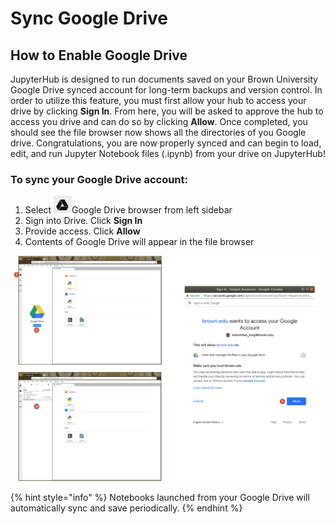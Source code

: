 # Sync Google Drive

## How to Enable Google Drive

JupyterHub is designed to run documents saved on your Brown University Google Drive synced account for long-term backups and version control. In order to utilize this feature, you must first allow your hub to access your drive by clicking **Sign In**. From here, you will be asked to approve the hub to access you drive and can do so by clicking **Allow**. Once completed, you should see the file browser now shows all the directories of you Google drive. Congratulations, you are now properly synced and can begin to load, edit, and run Jupyter Notebook files \(.ipynb\) from your drive on JupyterHub!

### To sync your Google Drive account:

1. Select ![](../.gitbook/assets/image%20%287%29.png)Google Drive browser from left sidebar
2. Sign into Drive. Click **Sign In**
3. Provide access. Click **Allow**
4. Contents of Google Drive will appear in the file browser

![](../.gitbook/assets/screenshot-from-2018-09-18-14-06-09.png)

{% hint style="info" %}
Notebooks launched from your Google Drive will automatically sync and save periodically.
{% endhint %}

